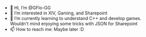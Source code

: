 - 👋 Hi, I’m @GFlo-GG
- 👀 I’m interested in XIV, Gaming, and Sharepoint
- 🌱 I’m currently learning to understand C++ and develop games. Wouldn't mind enjoying some tricks with JSON for Sharepoint
- 📫 How to reach me: Maybe later :D

<!---
B0XB0XB0X/B0XB0XB0X is a ✨ special ✨ repository because its `README.md` (this file) appears on your GitHub profile.
You can click the Preview link to take a look at your changes.
--->
